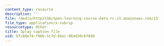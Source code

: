 ```yaml
---
content_type: resource
description: ''
file: /media/https%3A/open-learning-course-data-rc.s3.amazonaws.com/15-071-the-analytics-edge-spring-2017/97c88e78f9bb5c7d8bec064d30c6f89d_VDtL2g9Viik.vtt
file_type: application/x-subrip
resourcetype: Other
title: 3play caption file
uid: 97c88e78-f9bb-5c7d-8bec-064d30c6f89d
---
```

